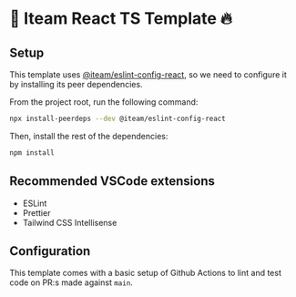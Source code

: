 # :guitar: Iteam React TS Template :fire:

## Setup

This template uses [@iteam/eslint-config-react](https://github.com/Iteam1337/eslint-config-react), so we need to configure it by installing its peer dependencies.

From the project root, run the following command:

```sh
npx install-peerdeps --dev @iteam/eslint-config-react
```

Then, install the rest of the dependencies:

```sh
npm install
```

## Recommended VSCode extensions

- ESLint
- Prettier
- Tailwind CSS Intellisense

## Configuration

This template comes with a basic setup of Github Actions to lint and test code on PR:s made against `main`.
